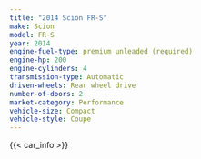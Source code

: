 ```yaml
---
title: "2014 Scion FR-S"
make: Scion
model: FR-S
year: 2014
engine-fuel-type: premium unleaded (required)
engine-hp: 200
engine-cylinders: 4
transmission-type: Automatic
driven-wheels: Rear wheel drive
number-of-doors: 2
market-category: Performance
vehicle-size: Compact
vehicle-style: Coupe
---
```


{{< car_info >}}
